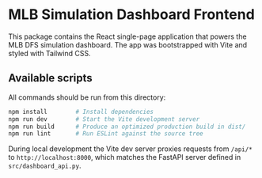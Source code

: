 # MLB Simulation Dashboard Frontend

This package contains the React single-page application that powers the MLB DFS simulation dashboard. The app was bootstrapped with Vite and styled with Tailwind CSS.

## Available scripts

All commands should be run from this directory:

```bash
npm install        # Install dependencies
npm run dev        # Start the Vite development server
npm run build      # Produce an optimized production build in dist/
npm run lint       # Run ESLint against the source tree
```

During local development the Vite dev server proxies requests from `/api/*` to `http://localhost:8000`, which matches the FastAPI server defined in `src/dashboard_api.py`.
